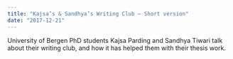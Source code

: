 ```yaml
---
title: "Kajsa’s & Sandhya’s Writing Club – Short version"
date: "2017-12-21"
---
```


University of Bergen PhD students Kajsa Parding and Sandhya Tiwari talk about their writing club, and how it has helped them with their thesis work.
